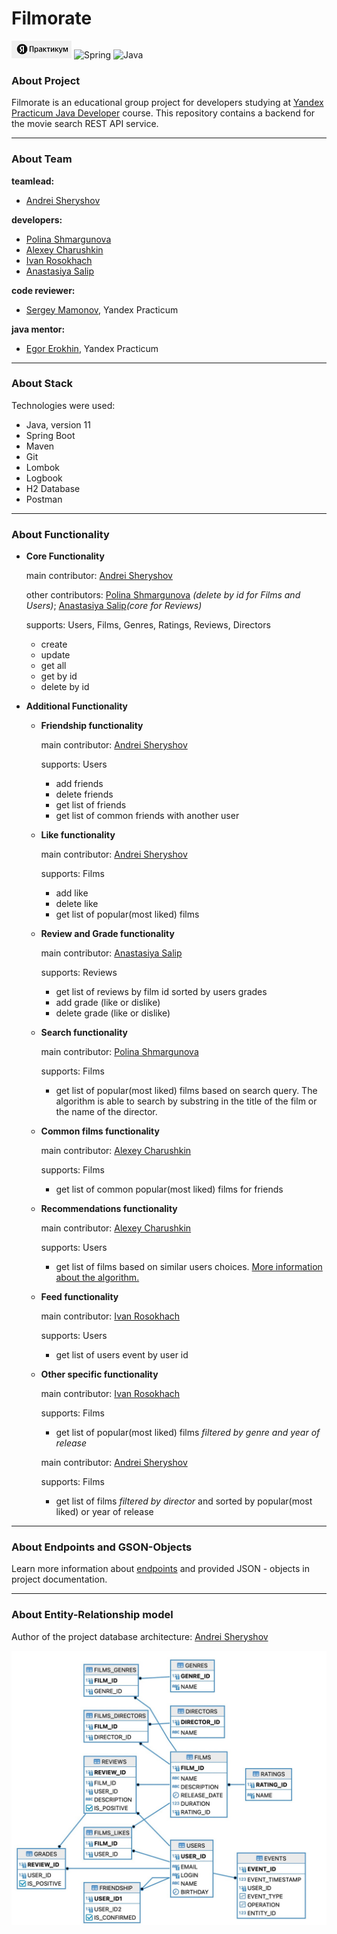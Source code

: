 # Filmorate
![practicum](yaLogo.png)
![Spring](https://img.shields.io/badge/spring-%236DB33F.svg?style=for-the-badge&logo=spring&logoColor=white)
![Java](https://img.shields.io/badge/java-%23ED8B00.svg?style=for-the-badge&logo=java&logoColor=white)
### About Project
Filmorate is an educational group project for developers studying at [Yandex Practicum Java Developer](https://practicum.yandex.ru/java-developer/) course.
This repository contains a backend for the movie search REST API service.
_____
### About Team

**teamlead:**
+ [Andrei Sheryshov](https://github.com/a-sheryshov)

**developers:**
+ [Polina Shmargunova](https://github.com/PolinaShmargunova)
+ [Alexey Charushkin](https://github.com/Alexey-Charushkin)
+ [Ivan Rosokhach](https://github.com/IvanRosokhach)
+ [Anastasiya Salip](https://github.com/SalipA)

**code reviewer:**
+ [Sergey Mamonov](https://github.com/sergeymamonov), Yandex Practicum

**java mentor:**
+ [Egor Erokhin](https://github.com/egens), Yandex Practicum
_____
### About Stack
Technologies were used:
+ Java, version 11
+ Spring Boot
+ Maven
+ Git
+ Lombok
+ Logbook
+ H2 Database
+ Postman
_____

### About Functionality

+ **Core Functionality**

  main contributor: [Andrei Sheryshov](https://github.com/a-sheryshov)

  other contributors: [Polina Shmargunova](https://github.com/PolinaShmargunova) *(delete by id for Films and Users)*; [Anastasiya Salip](https://github.com/SalipA)*(core for Reviews)* 

  supports: Users, Films, Genres, Ratings, Reviews, Directors
   + create
   + update
   + get all
   + get by id
   + delete by id
+ **Additional  Functionality**
  + **Friendship functionality**
  
    main contributor: [Andrei Sheryshov](https://github.com/a-sheryshov)
  
    supports: Users
    + add friends
    + delete friends
    + get list of friends
    + get list of common friends with another user

  + **Like functionality**
  
    main contributor: [Andrei Sheryshov](https://github.com/a-sheryshov)
  
    supports: Films
    + add like
    + delete like
    + get list of popular(most liked) films

  + **Review and Grade functionality**
  
    main contributor: [Anastasiya Salip](https://github.com/SalipA)
  
    supports: Reviews
    + get list of reviews by film id sorted by users grades
    + add grade (like or dislike)
    + delete grade (like or dislike)
  
  + **Search functionality**
    
    main contributor: [Polina Shmargunova](https://github.com/PolinaShmargunova)
  
    supports: Films
    + get list of popular(most liked) films based on search query. The algorithm is able to search by substring in the title of the film or the name of the director.
    
  + **Common films functionality**
  
    main contributor: [Alexey Charushkin](https://github.com/Alexey-Charushkin)
    
    supports: Films
    + get list of common popular(most liked) films for friends
  
  + **Recommendations functionality**
  
    main contributor: [Alexey Charushkin](https://github.com/Alexey-Charushkin)

    supports: Users
    + get list of films based on similar users choices. [More information about the algorithm.](https://www.baeldung.com/java-collaborative-filtering-recommendations)
    
  + **Feed functionality**
  
    main contributor: [Ivan Rosokhach](https://github.com/IvanRosokhach)
  
    supports: Users
    + get list of users event by user id
    
  + **Other specific functionality**
  
    main contributor: [Ivan Rosokhach](https://github.com/IvanRosokhach)
  
    supports: Films
      
      + get list of popular(most liked) films *filtered by genre and year of release*
    
    main contributor: [Andrei Sheryshov](https://github.com/a-sheryshov)

    supports: Films
  
      + get list of films *filtered by director* and sorted by popular(most liked) or year of release

  

____

### About Endpoints and GSON-Objects

Learn more information about [endpoints](api.md) and provided JSON - objects in project documentation.

___
### About Entity-Relationship model

Author of the project database architecture: [Andrei Sheryshov](https://github.com/a-sheryshov)

![erd](erdsprint12.JPG)